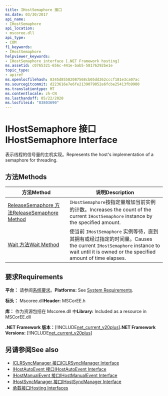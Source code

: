 ```yaml
---
title: IHostSemaphore 接口
ms.date: 03/30/2017
api_name:
- IHostSemaphore
api_location:
- mscoree.dll
api_type:
- COM
f1_keywords:
- IHostSemaphore
helpviewer_keywords:
- IHostSemaphore interface [.NET Framework hosting]
ms.assetid: c0765321-656c-441e-bab5-58176292be1e
topic_type:
- apiref
ms.openlocfilehash: 8345d85502087568cb05dd262cccf181e3ca07ac
ms.sourcegitcommit: d223616e7e6fe2139079052e6fcbe25413fb9900
ms.translationtype: MT
ms.contentlocale: zh-CN
ms.lasthandoff: 05/22/2020
ms.locfileid: "83803690"
---
```

# <a name="ihostsemaphore-interface"></a><span data-ttu-id="ddb0f-102">IHostSemaphore 接口</span><span class="sxs-lookup"><span data-stu-id="ddb0f-102">IHostSemaphore Interface</span></span>
<span data-ttu-id="ddb0f-103">表示线程的信号量的主机实现。</span><span class="sxs-lookup"><span data-stu-id="ddb0f-103">Represents the host's implementation of a semaphore for threading.</span></span>  
  
## <a name="methods"></a><span data-ttu-id="ddb0f-104">方法</span><span class="sxs-lookup"><span data-stu-id="ddb0f-104">Methods</span></span>  
  
|<span data-ttu-id="ddb0f-105">方法</span><span class="sxs-lookup"><span data-stu-id="ddb0f-105">Method</span></span>|<span data-ttu-id="ddb0f-106">说明</span><span class="sxs-lookup"><span data-stu-id="ddb0f-106">Description</span></span>|  
|------------|-----------------|  
|[<span data-ttu-id="ddb0f-107">ReleaseSemaphore 方法</span><span class="sxs-lookup"><span data-stu-id="ddb0f-107">ReleaseSemaphore Method</span></span>](ihostsemaphore-releasesemaphore-method.md)|<span data-ttu-id="ddb0f-108">`IHostSemaphore`按指定量增加当前实例的计数。</span><span class="sxs-lookup"><span data-stu-id="ddb0f-108">Increases the count of the current `IHostSemaphore` instance by the specified amount.</span></span>|  
|[<span data-ttu-id="ddb0f-109">Wait 方法</span><span class="sxs-lookup"><span data-stu-id="ddb0f-109">Wait Method</span></span>](ihostsemaphore-wait-method.md)|<span data-ttu-id="ddb0f-110">使当前 `IHostSemaphore` 实例等待，直到其拥有或经过指定的时间量。</span><span class="sxs-lookup"><span data-stu-id="ddb0f-110">Causes the current `IHostSemaphore` instance to wait until it is owned or the specified amount of time elapses.</span></span>|  
  
## <a name="requirements"></a><span data-ttu-id="ddb0f-111">要求</span><span class="sxs-lookup"><span data-stu-id="ddb0f-111">Requirements</span></span>  
 <span data-ttu-id="ddb0f-112">**平台：** 请参阅[系统要求](../../get-started/system-requirements.md)。</span><span class="sxs-lookup"><span data-stu-id="ddb0f-112">**Platforms:** See [System Requirements](../../get-started/system-requirements.md).</span></span>  
  
 <span data-ttu-id="ddb0f-113">**标头：** Mscoree.dll</span><span class="sxs-lookup"><span data-stu-id="ddb0f-113">**Header:** MSCorEE.h</span></span>  
  
 <span data-ttu-id="ddb0f-114">**库：** 作为资源包括在 Mscoree.dll 中</span><span class="sxs-lookup"><span data-stu-id="ddb0f-114">**Library:** Included as a resource in MSCorEE.dll</span></span>  
  
 <span data-ttu-id="ddb0f-115">**.NET Framework 版本：**[!INCLUDE[net_current_v20plus](../../../../includes/net-current-v20plus-md.md)]</span><span class="sxs-lookup"><span data-stu-id="ddb0f-115">**.NET Framework Versions:** [!INCLUDE[net_current_v20plus](../../../../includes/net-current-v20plus-md.md)]</span></span>  
  
## <a name="see-also"></a><span data-ttu-id="ddb0f-116">另请参阅</span><span class="sxs-lookup"><span data-stu-id="ddb0f-116">See also</span></span>

- [<span data-ttu-id="ddb0f-117">ICLRSyncManager 接口</span><span class="sxs-lookup"><span data-stu-id="ddb0f-117">ICLRSyncManager Interface</span></span>](iclrsyncmanager-interface.md)
- [<span data-ttu-id="ddb0f-118">IHostAutoEvent 接口</span><span class="sxs-lookup"><span data-stu-id="ddb0f-118">IHostAutoEvent Interface</span></span>](ihostautoevent-interface.md)
- [<span data-ttu-id="ddb0f-119">IHostManualEvent 接口</span><span class="sxs-lookup"><span data-stu-id="ddb0f-119">IHostManualEvent Interface</span></span>](ihostmanualevent-interface.md)
- [<span data-ttu-id="ddb0f-120">IHostSyncManager 接口</span><span class="sxs-lookup"><span data-stu-id="ddb0f-120">IHostSyncManager Interface</span></span>](ihostsyncmanager-interface.md)
- [<span data-ttu-id="ddb0f-121">承载接口</span><span class="sxs-lookup"><span data-stu-id="ddb0f-121">Hosting Interfaces</span></span>](hosting-interfaces.md)
